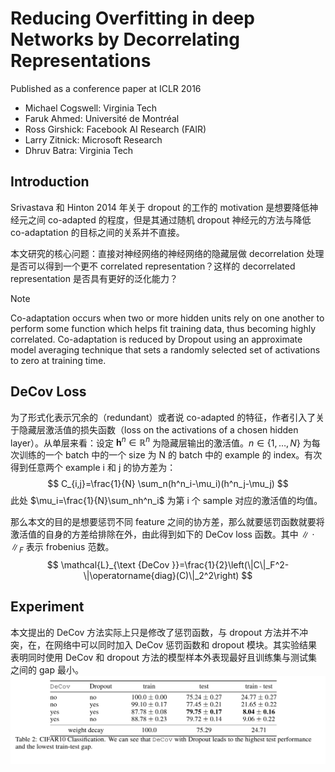 # Reducing Overfitting in deep Networks by Decorrelating Representations

Published as a conference paper at ICLR 2016

- Michael Cogswell: Virginia Tech
- Faruk Ahmed: Université de Montréal
- Ross Girshick: Facebook AI Research (FAIR)
- Larry Zitnick: Microsoft Research
- Dhruv Batra: Virginia Tech

## Introduction

Srivastava 和 Hinton 2014 年关于 dropout 的工作的 motivation 是想要降低神经元之间 co-adapted 的程度，但是其通过随机 dropout 神经元的方法与降低 co-adaptation 的目标之间的关系并不直接。

本文研究的核心问题：直接对神经网络的神经网络的隐藏层做 decorrelation 处理是否可以得到一个更不 correlated representation？这样的 decorrelated representation 是否具有更好的泛化能力？

>[!NOTE]
>Co-adaptation occurs when two or more hidden units rely on one another to perform some function which helps fit training data, thus becoming highly correlated. Co-adaptation is reduced by Dropout using an approximate model averaging technique that sets a randomly selected set of activations to zero at training time.
## DeCov Loss

为了形式化表示冗余的（redundant）或者说 co-adapted 的特征，作者引入了关于隐藏层激活值的损失函数（loss on the activations of a chosen hidden layer）。从单层来看：设定 $\mathbf{h}^n \in \mathbb{R}^n$ 为隐藏层输出的激活值。$n \in \{1, \dots , N\}$ 为每次训练的一个 batch 中的一个 size 为 N 的 batch 中的 example 的 index。有次得到任意两个 example i 和 j 的协方差为：
$$
C_{i,j}=\frac{1}{N} \sum_n(h^n_i-\mu_i)(h^n_j-\mu_j)
$$
此处 $\mu_i=\frac{1}{N}\sum_nh^n_i$ 为第 i 个 sample 对应的激活值的均值。

那么本文的目的是想要惩罚不同 feature 之间的协方差，那么就要惩罚函数就要将激活值的自身的方差给排除在外，由此得到如下的 DeCov loss 函数。其中 $\|\cdot\|_F$ 表示 frobenius 范数。
$$
\mathcal{L}_{\text {DeCov }}=\frac{1}{2}\left(\|C\|_F^2-\|\operatorname{diag}(C)\|_2^2\right)
$$

## Experiment

本文提出的 DeCov 方法实际上只是修改了惩罚函数，与 dropout 方法并不冲突，在，在网络中可以同时加入 DeCov 惩罚函数和 dropout 模块。其实验结果表明同时使用 DeCov 和 dropout 方法的模型样本外表现最好且训练集与测试集之间的 gap 最小。
![DeCovPerformance](DeCovPerformance.png)
